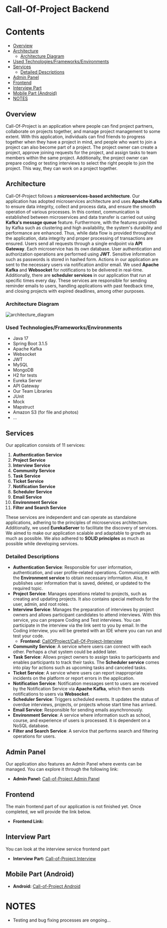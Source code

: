 # Call-Of-Project Backend

# Contents

- [Overview](#overview)
- [Architecture](#architecture)
  - [Architecture Diagram](#architecture-diagram)
- [Used Technologies/Frameworks/Environments](#used-technologies-frameworks-environments)
- [Services](#services)
  - [Detailed Descriptions](#detailed-descriptions)
- [Admin Panel](#admin-panel)
- [Frontend](#frontend)
- [Interview Part](#interview-part)
- [Mobile Part (Android)](#mobile-part-android)
- [NOTES](#notes)



## Overview

Call-Of-Project is an application where people can find project partners, collaborate on projects together, and manage project management to some extent. With this application, individuals can find friends to progress together when they have a project in mind, and people who want to join a project can also become part of a project. The project owner can create a project, approve joining requests for the project, and assign tasks to team members within the same project. Additionally, the project owner can prepare coding or testing interviews to select the right people to join the project. This way, they can work on a project together.

## Architecture

Call-Of-Project follows a **microservices-based architecture**. Our application has adopted microservices architecture and uses **Apache Kafka** to ensure data integrity, collect and process data, and ensure the smooth operation of various processes. In this context, communication is established between microservices and data transfer is carried out using **Kafka's message queue** feature. Furthermore, with the features provided by Kafka such as clustering and high availability, the system's durability and performance are enhanced. Thus, while data flow is provided throughout the application, data integrity and proper processing of transactions are ensured. Users send all requests through a single endpoint via **API Gateway**. Each microservice has its own database. User authentication and authorization operations are performed using **JWT**. Sensitive information such as passwords is stored in hashed form. Actions in our application are sent to the necessary users via notification and/or email. We used **Apache Kafka** and **Websocket** for notifications to be delivered in real-time. Additionally, there are **scheduler services** in our application that run at specific times every day. These services are responsible for sending reminder emails to users, handling applications with past feedback time, and closing projects with expired deadlines, among other purposes.

### Architecture Diagram
![architecture_diagram](https://github.com/CallOfProject/CallOfProject-Backend/assets/62218588/5caaa177-1e5a-4a0a-bdd6-40ffba8404b7)

### Used Technologies/Frameworks/Environments
- Java 17
- Spring Boot 3.1.5
- Apache Kafka
- Websocket
- JWT
- MySQL
- MongoDB
- H2 for tests
- Eureka Server
- API Gateway
- Our Team Libraries
- JUnit
- Mock
- Mapstruct
- Amazon S3 (for file and photos)
- ...

## Services

Our application consists of 11 services:

1. **Authentication Service**
2. **Project Service**
3. **Interview Service**
4. **Community Service**
5. **Task Service**
6. **Ticket Service**
7. **Notification Service**
8. **Scheduler Service**
9. **Email Service**
10. **Environment Service**
11. **Filter and Search Service**

These services are independent and can operate as standalone applications, adhering to the principles of microservices architecture. Additionally, we used **EurekaServer** to facilitate the discovery of services. We aimed to make our application scalable and adaptable to growth as much as possible. We also adhered to **SOLID principles** as much as possible while developing services.

### Detailed Descriptions

- **Authentication Service**: Responsible for user information, authentication, and user profile-related operations. Communicates with the **Environment service** to obtain necessary information. Also, it publishes user information that is saved, deleted, or updated to the required topic.
- **Project Service**: Manages operations related to projects, such as creating and updating projects. It also contains special methods for the user, admin, and root roles.
- **Interview Service**: Manages the preparation of interviews by project owners and allows participant candidates to attend interviews. With this service, you can prepare Coding and Test interviews. You can participate in the interview via the link sent to you by email. In the Coding interview, you will be greeted with an IDE where you can run and test your code.
    - **Frontend**: [CallOfProject/Call-Of-Project-Interview](https://github.com/CallOfProject/Call-Of-Project-Interview)
- **Community Service**: A service where users can connect with each other. Perhaps a chat system could be added later.
- **Task Service**: Allows project owners to assign tasks to participants and enables participants to track their tasks. The **Scheduler service** comes into play for actions such as upcoming tasks and canceled tasks.
- **Ticket Service**: A service where users can report inappropriate incidents on the platform or report errors in the application.
- **Notification Service**: Notification messages sent to users are received by the Notification Service via **Apache Kafka**, which then sends notifications to users via **Websocket**.
- **Scheduler Service**: Triggers scheduled events. It updates the status of overdue interviews, projects, or projects whose start time has arrived.
- **Email Service**: Responsible for sending emails asynchronously.
- **Environment Service**: A service where information such as school, course, and experience of users is processed. It is dependent on a NoSQL database.
- **Filter and Search Service**: A service that performs search and filtering operations for users.

## Admin Panel
Our application also features an Admin Panel where events can be managed. You can explore it through the following link:
- **Admin Panel:** [Call-of-Project Admin Panel](https://github.com/CallOfProject/CallOfProject-AdminPanel)

## Frontend
The main frontend part of our application is not finished yet. Once completed, we will provide the link below.
- **Frontend Link:** 

## Interview Part
You can look at the interview service frontend part
- **Interview Part:** [Call-of-Project Interview](https://github.com/CallOfProject/Call-Of-Project-Interview)

## Mobile Part (Android)
- **Android:** [Call-of-Project Android](https://github.com/CallOfProject/Call-Of-Project-Android)

# NOTES
- Testing and bug fixing processes are ongoing...
